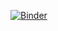 [![Binder](https://mybinder.org/badge_logo.svg)](https://mybinder.org/v2/gh/finance33/merged_trades_analysis.git/HEAD?urlpath=notebooks%2Fmerged_trades.ipynb)